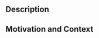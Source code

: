 ## Description
<!-- Please describe the changes you made on a high level. -->
<!-- Make sure you reference the GitHub issue here if this change is related to one. -->

## Motivation and Context
<!-- Why is this change required? What problem does it solve? -->
<!-- If it's fixing a bug reference it or provide repro steps. -->

<!-- If you have any issues feel free to create the PR anyway, we'll help to resolve them. -->

